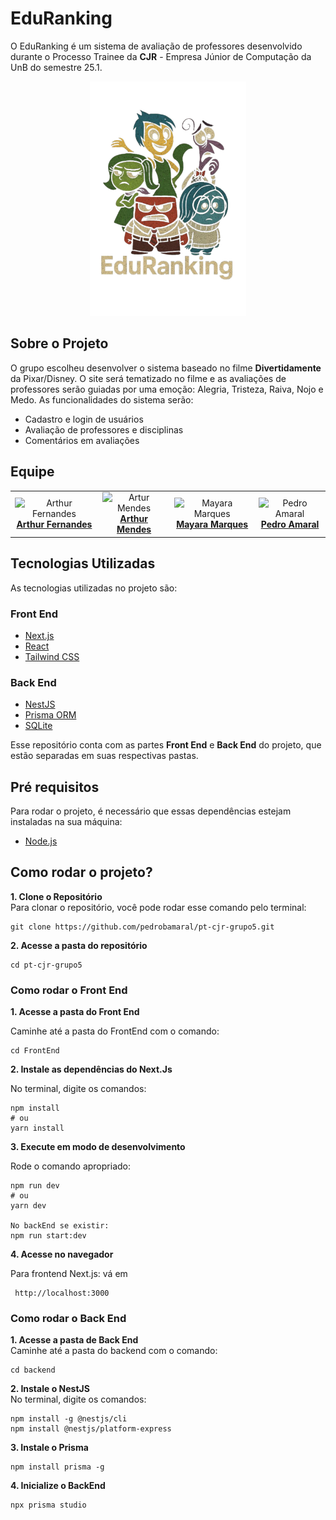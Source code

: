 # EduRanking
O EduRanking é um sistema de avaliação de professores desenvolvido durante o Processo Trainee da **CJR** - Empresa Júnior de Computação da UnB do semestre 25.1.

<p align="center">
  <img src="./FrontEnd/public/images/logo_todos_sem_fundo.png" alt="Logo Geral" width="250" />
</p>

## Sobre o Projeto
O grupo escolheu desenvolver o sistema baseado no filme **Divertidamente** da Pixar/Disney. O site será tematizado no filme e as avaliações de professores serão guiadas por uma emoção: Alegria, Tristeza, Raiva, Nojo e Medo. As funcionalidades do sistema serão: 
- Cadastro e login de usuários
- Avaliação de professores e disciplinas
- Comentários em avaliações

## Equipe 

<table align="center">
  <tr>
    <td align="center">
      <img src="https://avatars.githubusercontent.com/u/90862900?v=4" width="100" alt="Arthur Fernandes"><br>
      <b><a href="https://github.com/arthurfernandesj">Arthur Fernandes</a></b><br>
    </td>
    <td align="center">
      <img src="https://avatars.githubusercontent.com/u/213681539?v=4" width="100" alt="Artur Mendes"><br>
      <b><a href="https://github.com/artmendess">Arthur Mendes</a></b><br>
    </td>
    <td align="center">
      <img src="https://avatars.githubusercontent.com/u/144369305?v=4" width="100" alt="Mayara Marques"><br>
      <b><a href="https://github.com/maymarquee">Mayara Marques</a></b><br>
    </td>
    <td align="center">
      <img src="https://avatars.githubusercontent.com/u/127952757?v=4" width="100" alt="Pedro Amaral"><br>
      <b><a href="https://github.com/pedrobamaral">Pedro Amaral</a></b><br>
    </td>
  </tr>
</table>

## Tecnologias Utilizadas
As tecnologias utilizadas no projeto são: 

### Front End
- [Next.js](https://nextjs.org/)
- [React](https://reactjs.org/)
- [Tailwind CSS](https://tailwindcss.com/)

### Back End
- [NestJS](https://nestjs.com/)
- [Prisma ORM](https://www.prisma.io/)
- [SQLite](https://www.sqlite.org/)

Esse repositório conta com as partes **Front End** e **Back End** do projeto, que estão separadas em suas respectivas pastas. 

## Pré requisitos
Para rodar o projeto, é necessário que essas dependências estejam instaladas na sua máquina:
- [Node.js](https://nodejs.org/en)

## Como rodar o projeto?

**1. Clone o Repositório**  
Para clonar o repositório, você pode rodar esse comando pelo terminal:

```
git clone https://github.com/pedrobamaral/pt-cjr-grupo5.git
```
**2. Acesse a pasta do repositório**  
```
cd pt-cjr-grupo5
```

### Como rodar o Front End

**1. Acesse a pasta do Front End**

Caminhe até a pasta do FrontEnd com o comando:
```
cd FrontEnd
```
**2. Instale as dependências do Next.Js**

No terminal, digite os comandos: 
```
npm install
# ou
yarn install
```
**3. Execute em modo de desenvolvimento**

Rode o comando apropriado: 
```
npm run dev
# ou
yarn dev

No backEnd se existir:
npm run start:dev
```
**4. Acesse no navegador**

Para frontend Next.js: vá em

```
 http://localhost:3000
```

### Como rodar o Back End

**1. Acesse a pasta de Back End**  
Caminhe até a pasta do backend com o comando:
```
cd backend
```
**2. Instale o NestJS**  
No terminal, digite os comandos: 
```
npm install -g @nestjs/cli
npm install @nestjs/platform-express
```
**3. Instale o Prisma**
```
npm install prisma -g
```

**4. Inicialize o BackEnd**
```
npx prisma studio
```


